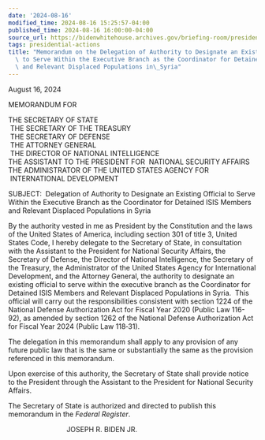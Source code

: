 ```yaml
---
date: '2024-08-16'
modified_time: 2024-08-16 15:25:57-04:00
published_time: 2024-08-16 16:00:00-04:00
source_url: https://bidenwhitehouse.archives.gov/briefing-room/presidential-actions/2024/08/16/memorandum-on-the-delegation-of-authority-to-designate-an-existing-official-to-serve-within-the-executive-branch-as-the-coordinator-for-detained-isis-members-and-relevant-displaced-populations-in-syri/
tags: presidential-actions
title: "Memorandum on the Delegation of Authority to Designate an Existing Official\
  \ to Serve Within the Executive Branch as the Coordinator for Detained ISIS Members\
  \ and Relevant Displaced Populations in\_Syria"
---
```

 
August 16, 2024

MEMORANDUM FOR

THE SECRETARY OF STATE  
 THE SECRETARY OF THE TREASURY  
 THE SECRETARY OF DEFENSE  
 THE ATTORNEY GENERAL  
 THE DIRECTOR OF NATIONAL INTELLIGENCE  
THE ASSISTANT TO THE PRESIDENT FOR  NATIONAL SECURITY AFFAIRS  
THE ADMINISTRATOR OF THE UNITED STATES AGENCY FOR  
 INTERNATIONAL DEVELOPMENT

SUBJECT:  Delegation of Authority to Designate an Existing Official to
Serve Within the Executive Branch as the Coordinator for Detained ISIS
Members and Relevant Displaced Populations in Syria  

By the authority vested in me as President by the Constitution and the
laws of the United States of America, including section 301 of title 3,
United States Code, I hereby delegate to the Secretary of State, in
consultation with the Assistant to the President for National Security
Affairs, the Secretary of Defense, the Director of National
Intelligence, the Secretary of the Treasury, the Administrator of the
United States Agency for International Development, and the Attorney
General, the authority to designate an existing official to serve within
the executive branch as the Coordinator for Detained ISIS Members and
Relevant Displaced Populations in Syria.  This official will carry out
the responsibilities consistent with section 1224 of the National
Defense Authorization Act for Fiscal Year 2020 (Public Law 116-92), as
amended by section 1262 of the National Defense Authorization Act for
Fiscal Year 2024 (Public Law 118‑31).  
  
The delegation in this memorandum shall apply to any provision of any
future public law that is the same or substantially the same as the
provision referenced in this memorandum.  
  
Upon exercise of this authority, the Secretary of State shall provide
notice to the President through the Assistant to the President for
National Security Affairs.  
  
The Secretary of State is authorized and directed to publish this
memorandum in the *Federal Register*.  

                              JOSEPH R. BIDEN JR.
